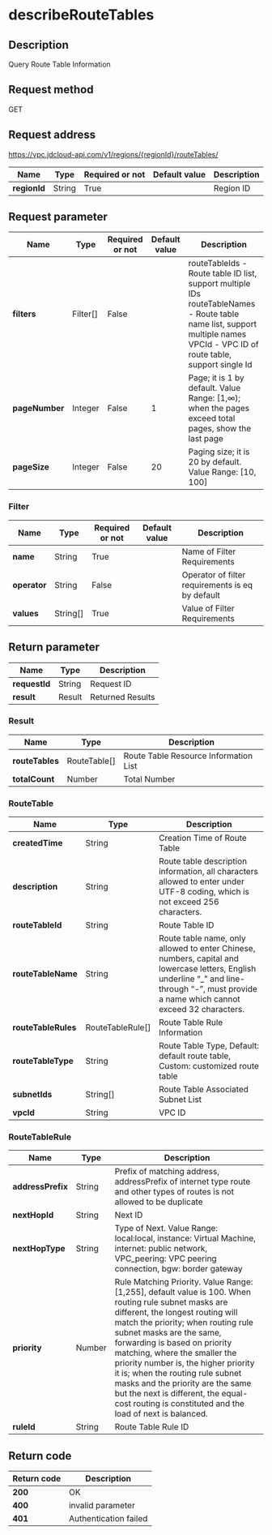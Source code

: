 # describeRouteTables


## Description
Query Route Table Information

## Request method
GET

## Request address
https://vpc.jdcloud-api.com/v1/regions/{regionId}/routeTables/

|Name|Type|Required or not|Default value|Description|
|---|---|---|---|---|
|**regionId**|String|True||Region ID|

## Request parameter
|Name|Type|Required or not|Default value|Description|
|---|---|---|---|---|
|**filters**|Filter[]|False||routeTableIds - Route table ID list, support multiple IDs<br>routeTableNames - Route table name list, support multiple names<br>VPCId	- VPC ID of route table, support single Id<br>|
|**pageNumber**|Integer|False|1|Page; it is 1 by default. Value Range: [1,∞); when the pages exceed total pages, show the last page|
|**pageSize**|Integer|False|20|Paging size; it is 20 by default. Value Range: [10, 100]|

### Filter
|Name|Type|Required or not|Default value|Description|
|---|---|---|---|---|
|**name**|String|True||Name of Filter Requirements|
|**operator**|String|False||Operator of filter requirements is eq by default|
|**values**|String[]|True||Value of Filter Requirements|

## Return parameter
|Name|Type|Description|
|---|---|---|
|**requestId**|String|Request ID|
|**result**|Result|Returned Results|


### Result
|Name|Type|Description|
|---|---|---|
|**routeTables**|RouteTable[]|Route Table Resource Information List|
|**totalCount**|Number|Total Number|
### RouteTable
|Name|Type|Description|
|---|---|---|
|**createdTime**|String|Creation Time of Route Table|
|**description**|String|Route table description information, all characters allowed to enter under UTF-8 coding, which is not exceed 256 characters.|
|**routeTableId**|String|Route Table ID|
|**routeTableName**|String|Route table name, only allowed to enter Chinese, numbers, capital and lowercase letters, English underline “_” and line-through “-”, must provide a name which cannot exceed 32 characters.|
|**routeTableRules**|RouteTableRule[]|Route Table Rule Information|
|**routeTableType**|String|Route Table Type, Default: default route table, Custom: customized route table|
|**subnetIds**|String[]|Route Table Associated Subnet List|
|**vpcId**|String|VPC ID|
### RouteTableRule
|Name|Type|Description|
|---|---|---|
|**addressPrefix**|String|Prefix of matching address, addressPrefix of internet type route and other types of routes is not allowed to be duplicate|
|**nextHopId**|String|Next ID|
|**nextHopType**|String|Type of Next. Value Range: local:local, instance: Virtual Machine, internet: public network, VPC_peering: VPC peering connection, bgw: border gateway|
|**priority**|Number|Rule Matching Priority. Value Range: [1,255], default value is 100. When routing rule subnet masks are different, the longest routing will match the priority; when routing rule subnet masks are the same, forwarding is based on priority matching, where the smaller the priority number is, the higher priority it is; when the routing rule subnet masks and the priority are the same but the next is different, the equal-cost routing is constituted and the load of next is balanced.|
|**ruleId**|String|Route Table Rule ID|

## Return code
|Return code|Description|
|---|---|
|**200**|OK|
|**400**|invalid parameter|
|**401**|Authentication failed|
